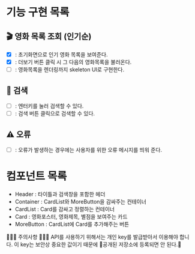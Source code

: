 # 기능 구현 목록

## 🎬 영화 목록 조회 (인기순)

- [x] : 초기화면으로 인기 영화 목록을 보여준다.
- [x] : 더보기 버튼 클릭 시 그 다음의 영화목록을 불러온다.
- [ ] : 영화목록을 렌더링까지 skeleton UI로 구현한다.

## 🔎 검색

- [ ] : 엔터키를 눌러 검색할 수 있다.
- [ ] : 검색 버튼 클릭으로 검색할 수 있다.

## ⚠️ 오류

- [ ] : 오류가 발생하는 경우에는 사용자를 위한 오류 메시지를 띄워 준다.

# 컴포넌트 목록

- Header : 타이틀과 검색창을 포함한 헤더
- Container : CardList와 MoreButton을 감싸주는 컨테이너
- CardList : Card를 감싸고 정렬하는 컨테이너
- Card : 영화포스터, 영화제목, 별점을 보여주는 카드
- MoreButton : CardList에 Card를 추가해주는 버튼


🚨🚨🚨 주의사항 🚨🚨🚨
API를 사용하기 위해서는 개인 key를 발급받아서 이용해야 합니다. 이 key는 보안상 중요한 값이기 때문에 🚨공개된 저장소에 등록되면 안 된다.🚨
